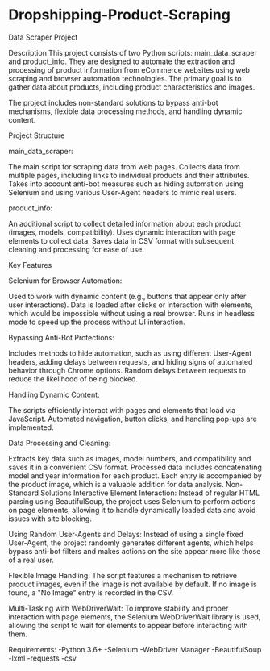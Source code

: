 # Dropshipping-Product-Scraping
Data Scraper Project

Description
This project consists of two Python scripts: main_data_scraper and product_info. They are designed to automate the extraction and processing of product information from eCommerce websites using web scraping and browser automation technologies. The primary goal is to gather data about products, including product characteristics and images.

The project includes non-standard solutions to bypass anti-bot mechanisms, flexible data processing methods, and handling dynamic content.

Project Structure

main_data_scraper:

The main script for scraping data from web pages.
Collects data from multiple pages, including links to individual products and their attributes.
Takes into account anti-bot measures such as hiding automation using Selenium and using various User-Agent headers to mimic real users.

product_info:

An additional script to collect detailed information about each product (images, models, compatibility).
Uses dynamic interaction with page elements to collect data.
Saves data in CSV format with subsequent cleaning and processing for ease of use.

Key Features

Selenium for Browser Automation:

Used to work with dynamic content (e.g., buttons that appear only after user interactions).
Data is loaded after clicks or interaction with elements, which would be impossible without using a real browser.
Runs in headless mode to speed up the process without UI interaction.

Bypassing Anti-Bot Protections:

Includes methods to hide automation, such as using different User-Agent headers, adding delays between requests, and hiding signs of automated behavior through Chrome options.
Random delays between requests to reduce the likelihood of being blocked.

Handling Dynamic Content:

The scripts efficiently interact with pages and elements that load via JavaScript.
Automated navigation, button clicks, and handling pop-ups are implemented.

Data Processing and Cleaning:

Extracts key data such as images, model numbers, and compatibility and saves it in a convenient CSV format.
Processed data includes concatenating model and year information for each product.
Each entry is accompanied by the product image, which is a valuable addition for data analysis.
Non-Standard Solutions
Interactive Element Interaction: Instead of regular HTML parsing using BeautifulSoup, the project uses Selenium to perform actions on page elements, allowing it to handle dynamically loaded data and avoid issues with site blocking.

Using Random User-Agents and Delays: Instead of using a single fixed User-Agent, the project randomly generates different agents, which helps bypass anti-bot filters and makes actions on the site appear more like those of a real user.


Flexible Image Handling: The script features a mechanism to retrieve product images, even if the image is not available by default. If no image is found, a "No Image" entry is recorded in the CSV.

Multi-Tasking with WebDriverWait: To improve stability and proper interaction with page elements, the Selenium WebDriverWait library is used, allowing the script to wait for elements to appear before interacting with them.

Requirements:
-Python 3.6+
-Selenium
-WebDriver Manager
-BeautifulSoup
-lxml
-requests
-csv
